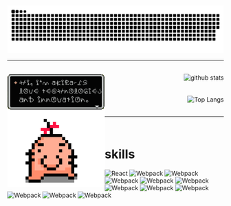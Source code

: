 <picture>
  <source media="(prefers-color-scheme: dark)" srcset="https://raw.githubusercontent.com/akira-19/akira-19/main/assets/snake-dark.svg">
  <source media="(prefers-color-scheme: light)" srcset="https://raw.githubusercontent.com/akira-19/akira-19/main/assets/snake.svg">
  <img alt="github contribution grid snake animation" src="https://raw.githubusercontent.com/akira-19/akira-19/main/assets/snake.svg">
</picture>
<hr>
</br>

<div>
  <img class="img" width="45%" align="left" src="https://github.com/akira-19/akira-19/blob/main/assets/image.gif?raw=true" />

  <div align="right">

  <img alt="github stats" width="45%" src="https://my-stats-62mt.vercel.app/api?username=akira-19&theme=onedark&show_icons=ture" />

  </br>
  </br>
  </br>

  <img alt="Top Langs" width="45%" src="https://my-stats-62mt.vercel.app/api/top-langs/?username=akira-19&layout=compact&show_icons=true&theme=onedark&langs_count=6&size_weight=1&count_weight=1" />
  </div>
</div>

</br>
<hr>
</br>

# skills

<p>
<img alt="React" src="https://img.shields.io/badge/TypeScript-007ACC?style=for-the-badge&logo=typescript&logoColor=white" />
  <img alt="Webpack" src="https://img.shields.io/badge/Go-00ADD8?style=for-the-badge&logo=go&logoColor=white" /> 
  <img alt="Webpack" src="https://img.shields.io/badge/Ruby-CC342D?style=for-the-badge&logo=ruby&logoColor=white" /> 
  <img alt="Webpack" src="https://img.shields.io/badge/Rust-000000?style=for-the-badge&logo=rust&logoColor=white" /> 
  <img alt="Webpack" src="https://img.shields.io/badge/Solidity-e6e6e6?style=for-the-badge&logo=solidity&logoColor=black" /> 
  <img alt="Webpack" src="https://img.shields.io/badge/React-20232A?style=for-the-badge&logo=react&logoColor=61DAFB" /> 
  <img alt="Webpack" src="https://img.shields.io/badge/Amazon_AWS-FF9900?style=for-the-badge&logo=amazonaws&logoColor=white" /> 
  <img alt="Webpack" src="https://img.shields.io/badge/Microsoft_Azure-0089D6?style=for-the-badge&logo=microsoft-azure&logoColor=white" /> 
  <img alt="Webpack" src="https://img.shields.io/badge/GraphQl-E10098?style=for-the-badge&logo=graphql&logoColor=white" /> 
  <img alt="Webpack" src="https://img.shields.io/badge/terraform-%235835CC.svg?style=for-the-badge&logo=terraform&logoColor=white" /> 
  <img alt="Webpack" src="https://img.shields.io/badge/docker-%230db7ed.svg?style=for-the-badge&logo=docker&logoColor=white" /> 
  <img alt="Webpack" src="https://img.shields.io/badge/kubernetes-326ce5.svg?&style=for-the-badge&logo=kubernetes&logoColor=whitehttps://img.shields.io/badge/docker-%230db7ed.svg?style=for-the-badge&logo=docker&logoColor=white" /> 
</p>
